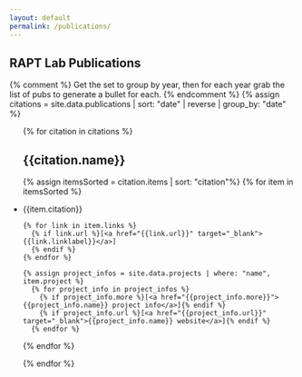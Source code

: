 ```yaml
---
layout: default
permalink: /publications/
---
```


## RAPT Lab Publications
{% comment %} Get the set to group by year, then for each year grab the list of pubs to generate a bullet for each. {% endcomment %}
{% assign citations = site.data.publications |  sort: "date" | reverse | group_by: "date"  %}
<ul class="pubs">
{% for citation in citations %}


<h2>{{citation.name}}</h2> 

  {% assign itemsSorted = citation.items | sort: "citation"%}
  {% for item in itemsSorted %}

  <li>
  {{item.citation}}      
  
    {% for link in item.links %}
      {% if link.url %}[<a href="{{link.url}}" target="_blank">{{link.linklabel}}</a>]
      {% endif %}
    {% endfor %}
    
    {% assign project_infos = site.data.projects | where: "name", item.project %}
      {% for project_info in project_infos %}
        {% if project_info.more %}[<a href="{{project_info.more}}">{{project_info.name}} project info</a>]{% endif %}
        {% if project_info.url %}[<a href="{{project_info.url}}" target="_blank">{{project_info.name}} website</a>]{% endif %}
      {% endfor %}
  {% endfor %}
  </li>

{% endfor %}


